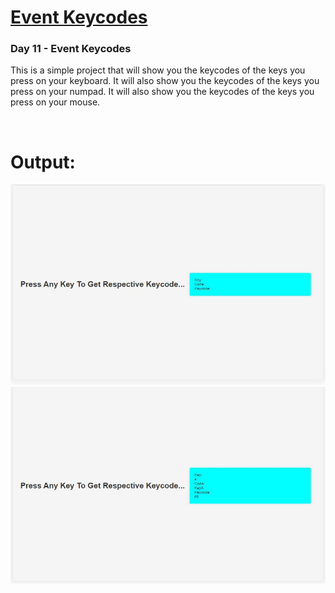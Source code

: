 # [Event Keycodes](https://github.com/bradtraversy/50projects50days/tree/master/event-keycodes)

### Day 11 - Event Keycodes

This is a simple project that will show you the keycodes of the keys you press on your keyboard. It will also show you the keycodes of the keys you press on your numpad. It will also show you the keycodes of the keys you press on your mouse.

<br>

# Output:

<img src="Output1.JPG" alt="DAY11: Event Keycodes">

<br>

<img src="Output2.JPG" alt="DAY11: Example">